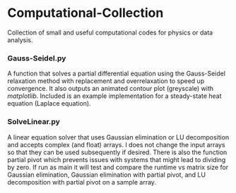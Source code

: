 # Computational-Collection
Collection of small and useful computational codes for physics or data analysis.

### Gauss-Seidel.py
A function that solves a partial differential equation using the Gauss-Seidel relaxation method with replacement and overrelaxation to speed up convergence. It also outputs an animated contour plot (greyscale) with *matplotlib*.
Included is an example implementation for a steady-state heat equation (Laplace equation).

### SolveLinear.py
A linear equation solver that uses Gaussian elimination or LU decomposition and accepts complex (and float) arrays. I does not change the input arrays so that they can be used subsequently if desired.
There is also the function partial pivot which prevents issues with systems that might lead to dividing by zero.
If run as main it will test and compare the runtime vs matrix size for Gaussian elimination, Gaussian elimination with partial pivot, and LU decomposition with partial pivot on a sample array.
